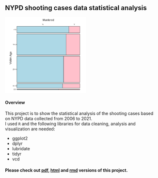## NYPD shooting cases data statistical analysis

<img src='vam.PNG' height=250>

#### Overview
This project is to show the statistical analysis of the shooting cases based on NYPD data collected from 2006 to 2021.<br>
I used `R` and the following libraries for data cleaning, analysis and visualization are needed:
 - ggplot2
 - dplyr
 - lubridate
 - tidyr
 - vcd
 
 #### Please check out [pdf](CU_shooting_project.pdf), [html](CU_shooting_project.html) and [rmd](CU_shooting_project.rmd) versions of this project.
